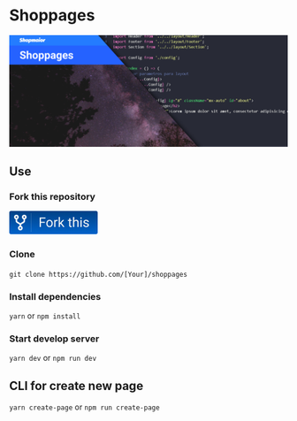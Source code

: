 # Shoppages
![Shoppages](./docs/assets/main.png)

## Use
### Fork this repository
[![Fork this](./docs/assets/btn_fork.png)](https://github.com/shopmaior/Shoppages/fork)

### Clone
`git clone https://github.com/[Your]/shoppages`

### Install dependencies
`yarn` or `npm install`

### Start develop server
`yarn dev` or `npm run dev`

## CLI for create new page
`yarn create-page` or `npm run create-page` 